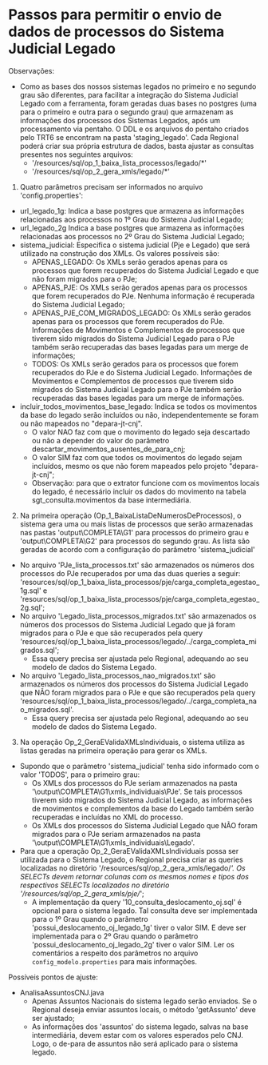 # Passos para permitir o envio de dados de processos do Sistema Judicial Legado

Observações: 
* Como as bases dos nossos sistemas legados no primeiro e no segundo grau são diferentes, para facilitar a integração do Sistema Judicial Legado com a ferramenta, foram geradas duas bases no postgres (uma para o primeiro e outra para o segundo grau) que armazenam as informações dos processos dos Sistemas Legados, após um processamento via pentaho. O DDL e os arquivos do pentaho criados pelo TRT6 se encontram na pasta 'staging_legado'. Cada Regional poderá criar sua própria estrutura de dados, basta ajustar as consultas presentes nos seguintes arquivos:
  * '/resources/sql/op_1_baixa_lista_processos/legado/*'
  * '/resources/sql/op_2_gera_xmls/legado/*'

1. Quatro parâmetros precisam ser informados no arquivo 'config.properties':
  * url_legado_1g: Indica a base postgres que armazena as informações relacionadas aos processos no 1º Grau do Sistema Judicial Legado;
  * url_legado_2g Indica a base postgres que armazena as informações relacionadas aos processos no 2º Grau do Sistema Judicial Legado;
  * sistema_judicial: Especifica o sistema judicial (Pje e Legado) que será utilizado na construção dos XMLs. Os valores possíveis são:
    * APENAS_LEGADO: Os XMLs serão gerados apenas para os processos que forem recuperados do Sistema Judicial Legado e que não foram migrados para o PJe;
    * APENAS_PJE: Os XMLs serão gerados apenas para os processos que forem recuperados do PJe. Nenhuma informação é recuperada do Sistema Judicial Legado;
    * APENAS_PJE_COM_MIGRADOS_LEGADO: Os XMLs serão gerados apenas para os processos que forem recuperados do PJe. Informações de Movimentos e Complementos de processos que tiverem sido migrados do Sistema Judicial Legado para o PJe também serão recuperadas das bases legadas para um merge de informações;
    * TODOS: Os XMLs serão gerados para os processos que forem recuperados do PJe e do Sistema Judicial Legado. Informações de Movimentos e Complementos de processos que tiverem sido migrados do Sistema Judicial Legado para o PJe também serão recuperadas das bases legadas para um merge de informações.
  * incluir_todos_movimentos_base_legado: Indica se todos os movimentos da base do legado serão incluídos ou não, independentemente se foram ou não mapeados no "depara-jt-cnj".
    * O valor NAO faz com que o movimento do legado seja descartado ou não a depender do valor do parâmetro descartar_movimentos_ausentes_de_para_cnj;
    * O valor SIM faz com que todos os movimentos do legado sejam incluídos, mesmo os que não forem mapeados pelo projeto "depara-jt-cnj";
    * Observação: para que o extrator funcione com os movimentos locais do legado, é necessário incluir os dados do movimento na tabela sgt_consulta.movimentos da base intermediária.

2. Na primeira operação (Op_1_BaixaListaDeNumerosDeProcessos), o sistema gera uma ou mais listas de processos que serão armazenadas nas pastas 'output\COMPLETA\G1' para processos do primeiro grau e 'output\COMPLETA\G2' para processos do segundo grau. As lista são geradas de acordo com a configuração do parâmetro 'sistema_judicial'
  * No arquivo 'PJe_lista_processos.txt' são armazenados os números dos processos do PJe recuperados por uma das duas queries a seguir: 'resources/sql/op_1_baixa_lista_processos/pje/carga_completa_egestao_1g.sql' e  'resources/sql/op_1_baixa_lista_processos/pje/carga_completa_egestao_2g.sql';
  * No arquivo 'Legado_lista_processos_migrados.txt' são armazenados os números dos processos do Sistema Judicial Legado que já foram migrados para o PJe e que são recuperados pela query 'resources/sql/op_1_baixa_lista_processos/legado/../carga_completa_migrados.sql';
    * Essa query precisa ser ajustada pelo Regional, adequando ao seu modelo de dados do Sistema Legado.
  * No arquivo 'Legado_lista_processos_nao_migrados.txt' são armazenados os números dos processos do Sistema Judicial Legado que NÃO foram migrados para o PJe e que são recuperados pela query 'resources/sql/op_1_baixa_lista_processos/legado/../carga_completa_nao_migrados.sql'.
    * Essa query precisa ser ajustada pelo Regional, adequando ao seu modelo de dados do Sistema Legado.

3. Na operação Op_2_GeraEValidaXMLsIndividuais, o sistema utiliza as listas geradas na primeira operação para gerar os XMLs. 
  * Supondo que o parâmetro 'sistema_judicial' tenha sido informado com o valor 'TODOS', para o primeiro grau: 
    * Os XMLs dos processos do PJe seriam armazenados na pasta '\output\COMPLETA\G1\xmls_individuais\PJe'. Se tais processos tiverem sido migrados do Sistema Judicial Legado, as informações de movimentos e complementos da base do Legado também serão recuperadas e incluídas no XML do processo. 
    * Os XMLs dos processos do Sistema Judicial Legado que NÃO foram migrados para o PJe seriam armazenados na pasta '\output\COMPLETA\G1\xmls_individuais\Legado'. 
  * Para que a operação Op_2_GeraEValidaXMLsIndividuais possa ser utilizada para o Sistema Legado, o Regional precisa criar as queries localizadas no diretório '/resources/sql/op_2_gera_xmls/legado/*'. Os SELECTs devem retornar colunas com os mesmos nomes e tipos dos respectivos SELECTs localizados no diretório '/resources/sql/op_2_gera_xmls/pje/*';
    * A implementação da query '10_consulta_deslocamento_oj.sql' é opcional para o sistema legado. Tal consulta deve ser implementada para o 1º Grau quando o parâmetro 'possui_deslocamento_oj_legado_1g' tiver o valor SIM. E deve ser implementada para o 2º Grau quando o parâmetro 'possui_deslocamento_oj_legado_2g' tiver o valor SIM. Ler os comentários a respeito dos parâmetros no arquivo `config_modelo.properties` para mais informações.

Possíveis pontos de ajuste:
  * AnalisaAssuntosCNJ.java
    * Apenas Assuntos Nacionais do sistema legado serão enviados. Se o Regional deseja enviar assuntos locais, o método 'getAssunto' deve ser ajustado;
    * As informações dos 'assuntos' do sistema legado, salvas na base intermediária, devem estar com os valores esperados pelo CNJ. Logo, o de-para de assuntos não será aplicado para o sistema legado.